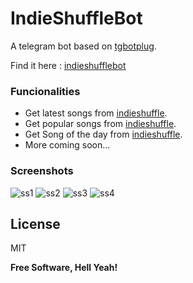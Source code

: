 # IndieShuffleBot

A telegram bot based on [tgbotplug].

Find it here : [indieshufflebot]

### Funcionalities

- Get latest songs from [indieshuffle]. 
- Get popular songs from [indieshuffle].
- Get Song of the day from [indieshuffle].
- More coming soon...

### Screenshots


![ss1][ss1]
![ss2][ss2]
![ss3][ss3]
![ss4][ss4]


License
----

MIT


**Free Software, Hell Yeah!**


[ss1]:http://i.imgur.com/1sggmni.png
[ss2]:http://i.imgur.com/7jbPTDn.png
[ss3]:http://i.imgur.com/jwijlMV.png
[ss4]:http://i.imgur.com/bpdGC8p.png
[tgbotplug]:https://github.com/fopina/tgbotplug
[indieshuffle]:http://www.indieshuffle.com/
[indieshufflebot]:https://telegram.me/indieshufflebot
